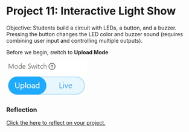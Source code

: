 # Project 11: Interactive Light Show

Objective: Students build a circuit with LEDs, a button, and a buzzer. Pressing the button changes the LED color and buzzer sound (requires combining user input and controlling multiple outputs).

Before we begin, switch to **Upload Mode**

![](images/toggle_UploadMode.jpg)




### Reflection
[Click the here to reflect on your project.](https://forms.office.com/r/YR0ZL9FYJe)